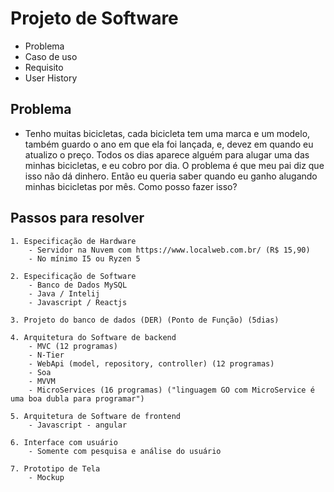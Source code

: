 # Projeto de Software

- Problema
- Caso de uso
- Requisito
- User History

## Problema

- Tenho muitas bicicletas, cada bicicleta tem uma marca e um modelo, também guardo o ano em que ela foi lançada, e, devez em quando eu atualizo o preço. Todos os dias aparece alguém para alugar uma das minhas bicicletas, e eu cobro por dia. O problema é que meu pai diz que isso não dá dinhero. Então eu queria saber quando eu ganho alugando minhas bicicletas por mês. Como posso fazer isso?

## Passos para resolver

    1. Especificação de Hardware
        - Servidor na Nuvem com https://www.localweb.com.br/ (R$ 15,90)
        - No mínimo I5 ou Ryzen 5

    2. Especificação de Software
        - Banco de Dados MySQL
        - Java / Intelij
        - Javascript / Reactjs

    3. Projeto do banco de dados (DER) (Ponto de Função) (5dias)

    4. Arquitetura do Software de backend
        - MVC (12 programas)
        - N-Tier
        - WebApi (model, repository, controller) (12 programas)
        - Soa
        - MVVM
        - MicroServices (16 programas) ("linguagem GO com MicroService é uma boa dubla para programar")
    
    5. Arquitetura de Software de frontend
        - Javascript - angular

    6. Interface com usuário
        - Somente com pesquisa e análise do usuário

    7. Prototipo de Tela
        - Mockup